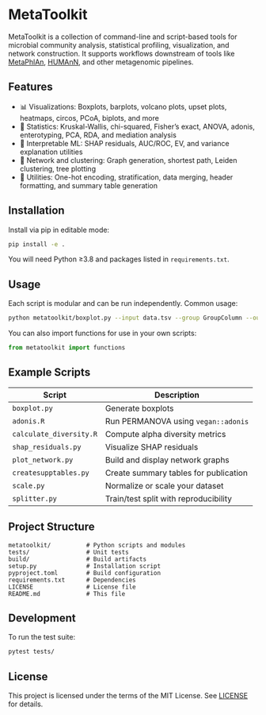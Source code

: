 # MetaToolkit

MetaToolkit is a collection of command-line and script-based tools for microbial community analysis, statistical profiling, visualization, and network construction. It supports workflows downstream of tools like [MetaPhlAn](https://huttenhower.sph.harvard.edu/metaphlan/), [HUMAnN](https://huttenhower.sph.harvard.edu/humann/), and other metagenomic pipelines.

## Features

- 📊 Visualizations: Boxplots, barplots, volcano plots, upset plots, heatmaps, circos, PCoA, biplots, and more
- 🧮 Statistics: Kruskal-Wallis, chi-squared, Fisher’s exact, ANOVA, adonis, enterotyping, PCA, RDA, and mediation analysis
- 🧠 Interpretable ML: SHAP residuals, AUC/ROC, EV, and variance explanation utilities
- 🧬 Network and clustering: Graph generation, shortest path, Leiden clustering, tree plotting
- 🧰 Utilities: One-hot encoding, stratification, data merging, header formatting, and summary table generation

## Installation

Install via pip in editable mode:

```bash
pip install -e .
```

You will need Python ≥3.8 and packages listed in `requirements.txt`.

## Usage

Each script is modular and can be run independently. Common usage:

```bash
python metatoolkit/boxplot.py --input data.tsv --group GroupColumn --output fig.svg
```

You can also import functions for use in your own scripts:

```python
from metatoolkit import functions
```

## Example Scripts

| Script                     | Description                                     |
|---------------------------|-------------------------------------------------|
| `boxplot.py`              | Generate boxplots                               |
| `adonis.R`                | Run PERMANOVA using `vegan::adonis`             |
| `calculate_diversity.R`   | Compute alpha diversity metrics                 |
| `shap_residuals.py`       | Visualize SHAP residuals                        |
| `plot_network.py`         | Build and display network graphs                |
| `createsupptables.py`     | Create summary tables for publication           |
| `scale.py`                | Normalize or scale your dataset                 |
| `splitter.py`             | Train/test split with reproducibility           |

## Project Structure

```
metatoolkit/          # Python scripts and modules
tests/                # Unit tests
build/                # Build artifacts
setup.py              # Installation script
pyproject.toml        # Build configuration
requirements.txt      # Dependencies
LICENSE               # License file
README.md             # This file
```

## Development

To run the test suite:

```bash
pytest tests/
```

## License

This project is licensed under the terms of the MIT License. See [LICENSE](LICENSE) for details.

